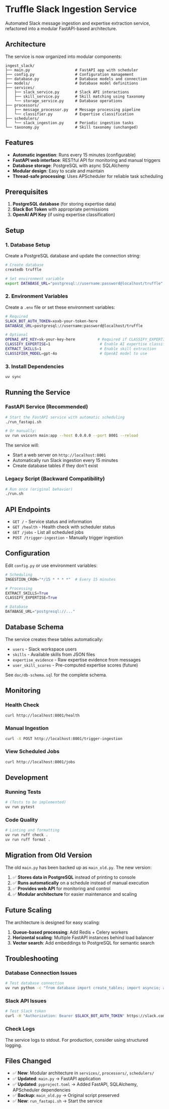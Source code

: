 # Truffle Slack Ingestion Service

Automated Slack message ingestion and expertise extraction service, refactored into a modular FastAPI-based architecture.

## Architecture

The service is now organized into modular components:

```
ingest_slack/
├── main.py                    # FastAPI app with scheduler
├── config.py                  # Configuration management
├── database.py                # Database models and connection
├── models/                    # Database model definitions
├── services/
│   ├── slack_service.py       # Slack API interactions
│   ├── skill_service.py       # Skill matching using taxonomy
│   └── storage_service.py     # Database operations
├── processors/
│   ├── message_processor.py   # Message processing pipeline
│   └── classifier.py          # Expertise classification
├── schedulers/
│   └── slack_ingestion.py     # Periodic ingestion tasks
└── taxonomy.py                # Skill taxonomy (unchanged)
```

## Features

- **Automatic ingestion**: Runs every 15 minutes (configurable)
- **FastAPI web interface**: RESTful API for monitoring and manual triggers
- **Database storage**: PostgreSQL with async SQLAlchemy
- **Modular design**: Easy to scale and maintain
- **Thread-safe processing**: Uses APScheduler for reliable task scheduling

## Prerequisites

1. **PostgreSQL database** (for storing expertise data)
2. **Slack Bot Token** with appropriate permissions
3. **OpenAI API Key** (if using expertise classification)

## Setup

### 1. Database Setup

Create a PostgreSQL database and update the connection string:

```bash
# Create database
createdb truffle

# Set environment variable
export DATABASE_URL="postgresql://username:password@localhost/truffle"
```

### 2. Environment Variables

Create a `.env` file or set these environment variables:

```bash
# Required
SLACK_BOT_AUTH_TOKEN=xoxb-your-token-here
DATABASE_URL=postgresql://username:password@localhost/truffle

# Optional
OPENAI_API_KEY=sk-your-key-here          # Required if CLASSIFY_EXPERTISE=1
CLASSIFY_EXPERTISE=1                      # Enable AI expertise classification
EXTRACT_SKILLS=1                          # Enable skill extraction
CLASSIFIER_MODEL=gpt-4o                   # OpenAI model to use
```

### 3. Install Dependencies

```bash
uv sync
```

## Running the Service

### FastAPI Service (Recommended)

```bash
# Start the FastAPI service with automatic scheduling
./run_fastapi.sh

# Or manually:
uv run uvicorn main:app --host 0.0.0.0 --port 8001 --reload
```

The service will:
- Start a web server on `http://localhost:8001`
- Automatically run Slack ingestion every 15 minutes
- Create database tables if they don't exist

### Legacy Script (Backward Compatibility)

```bash
# Run once (original behavior)
./run.sh
```

## API Endpoints

- `GET /` - Service status and information
- `GET /health` - Health check with scheduler status
- `GET /jobs` - List all scheduled jobs
- `POST /trigger-ingestion` - Manually trigger ingestion

## Configuration

Edit `config.py` or use environment variables:

```python
# Scheduling
INGESTION_CRON="*/15 * * * *"  # Every 15 minutes

# Processing
EXTRACT_SKILLS=True
CLASSIFY_EXPERTISE=True

# Database
DATABASE_URL="postgresql://..."
```

## Database Schema

The service creates these tables automatically:

- `users` - Slack workspace users
- `skills` - Available skills from JSON files
- `expertise_evidence` - Raw expertise evidence from messages
- `user_skill_scores` - Pre-computed expertise scores (future)

See `doc/db-schema.sql` for the complete schema.

## Monitoring

### Health Check

```bash
curl http://localhost:8001/health
```

### Manual Ingestion

```bash
curl -X POST http://localhost:8001/trigger-ingestion
```

### View Scheduled Jobs

```bash
curl http://localhost:8001/jobs
```

## Development

### Running Tests

```bash
# (Tests to be implemented)
uv run pytest
```

### Code Quality

```bash
# Linting and formatting
uv run ruff check .
uv run ruff format .
```

## Migration from Old Version

The old `main.py` has been backed up as `main_old.py`. The new version:

1. ✅ **Stores data in PostgreSQL** instead of printing to console
2. ✅ **Runs automatically** on a schedule instead of manual execution
3. ✅ **Provides web API** for monitoring and control
4. ✅ **Modular architecture** for easier maintenance and scaling

## Future Scaling

The architecture is designed for easy scaling:

1. **Queue-based processing**: Add Redis + Celery workers
2. **Horizontal scaling**: Multiple FastAPI instances behind load balancer
3. **Vector search**: Add embeddings to PostgreSQL for semantic search

## Troubleshooting

### Database Connection Issues

```bash
# Test database connection
uv run python -c "from database import create_tables; import asyncio; asyncio.run(create_tables())"
```

### Slack API Issues

```bash
# Test Slack token
curl -H "Authorization: Bearer $SLACK_BOT_AUTH_TOKEN" https://slack.com/api/auth.test
```

### Check Logs

The service logs to stdout. For production, consider using structured logging.

## Files Changed

- ✅ **New**: Modular architecture in `services/`, `processors/`, `schedulers/`
- ✅ **Updated**: `main.py` → FastAPI application
- ✅ **Updated**: `pyproject.toml` → Added FastAPI, SQLAlchemy, APScheduler dependencies
- ✅ **Backup**: `main_old.py` → Original script preserved
- ✅ **New**: `run_fastapi.sh` → Start the service
